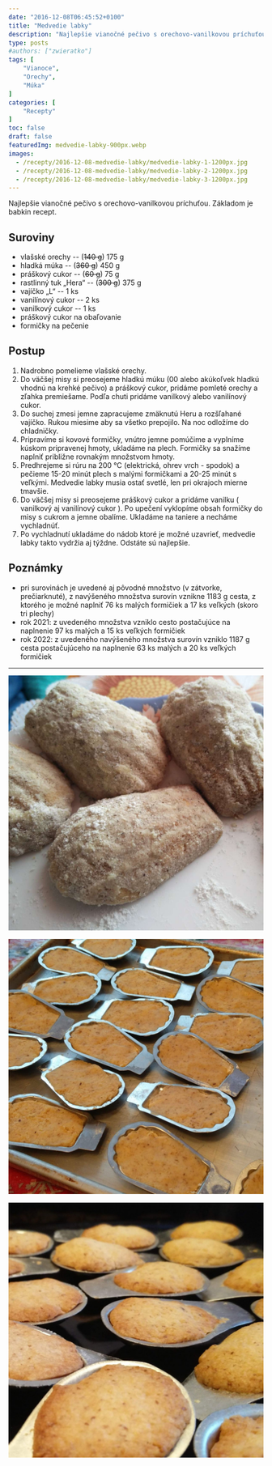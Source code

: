 ```yaml
---
date: "2016-12-08T06:45:52+0100"
title: "Medvedie labky"
description: "Najlepšie vianočné pečivo s orechovo-vanilkovou príchuťou. Základom je babkin recept."
type: posts
#authors: ["zwieratko"]
tags: [
    "Vianoce",
    "Orechy",
    "Múka"
]
categories: [
    "Recepty"
]
toc: false
draft: false
featuredImg: medvedie-labky-900px.webp
images:
  - /recepty/2016-12-08-medvedie-labky/medvedie-labky-1-1200px.jpg
  - /recepty/2016-12-08-medvedie-labky/medvedie-labky-2-1200px.jpg
  - /recepty/2016-12-08-medvedie-labky/medvedie-labky-3-1200px.jpg
---
```


Najlepšie vianočné pečivo s orechovo-vanilkovou príchuťou. Základom je babkin recept.

## Suroviny

- vlašské orechy -- (~~140 g~~) 175 g
- hladká múka -- (~~360 g~~) 450 g
- práškový cukor -- (~~60 g~~) 75 g
- rastlinný tuk „Hera“ -- (~~300 g~~) 375 g
- vajíčko „L“ -- 1 ks
- vanilínový cukor -- 2 ks
- vanilkový cukor -- 1 ks
- práškový cukor na obaľovanie
- formičky na pečenie

## Postup

1. Nadrobno pomelieme vlašské orechy.
2. Do väčšej misy si preosejeme hladkú múku (00 alebo akúkoľvek hladkú vhodnú na krehké pečivo) a práškový cukor, pridáme pomleté orechy a zľahka premiešame. Podľa chuti pridáme vanilkový alebo vanilínový cukor.
3. Do suchej zmesi jemne zapracujeme zmäknutú Heru a rozšľahané vajíčko. Rukou miesime aby sa všetko prepojilo. Na noc odložíme do chladničky.
4. Pripravíme si kovové formičky, vnútro jemne pomúčime a vyplníme kúskom pripravenej hmoty, ukladáme na plech. Formičky sa snažíme naplniť približne rovnakým množstvom hmoty.
5. Predhrejeme si rúru na 200 °C (elektrická, ohrev vrch - spodok) a pečieme 15-20 minút plech s malými formičkami a 20-25 minút s veľkými. Medvedie labky musia ostať svetlé, len pri okrajoch mierne tmavšie.
6. Do väčšej misy si preosejeme práškový cukor a pridáme vanilku ( vanilkový aj vanilínový cukor ). Po upečení vyklopíme obsah formičky do misy s cukrom a jemne obalíme. Ukladáme na taniere a necháme vychladnúť.
7. Po vychladnutí ukladáme do nádob ktoré je možné uzavrieť, medvedie labky takto vydržia aj týždne. Odstáte sú najlepšie.

## Poznámky

- pri surovinách je uvedené aj pôvodné množstvo (v zátvorke, prečiarknuté), z navýšeného množstva surovín vznikne 1183 g cesta, z ktorého je možné naplniť 76 ks malých formičiek a 17 ks veľkých (skoro tri plechy)
- rok 2021: z uvedeného množstva vzniklo cesto postačujúce na naplnenie 97 ks malých a 15 ks veľkých formičiek
- rok 2022: z uvedeného navýšeného množstva surovín vzniklo 1187 g cesta postačujúceho na naplnenie 63 ks malých a 20 ks veľkých formičiek

---

![Medvedie labky](medvedie-labky-1-1200px.jpg "Medvedie labky (autor: zwieratko, 2016)")

![Medvedie labky – pred pečením](medvedie-labky-2-1200px.jpg "Medvedie labky – pred pečením (autor: zwieratko, 2022)")

![Medvedie labky – tesne po dopečení](medvedie-labky-3-1200px.jpg "Medvedie labky – tesne po dopečení (autor: zwieratko, 2022)")
